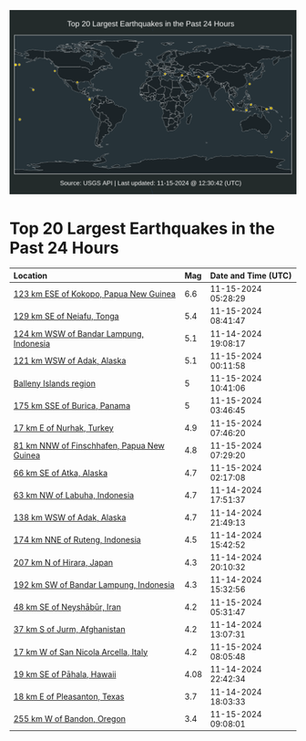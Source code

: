 ![Map](./map.png)

# Top 20 Largest Earthquakes in the Past 24 Hours

| Location | Mag | Date and Time (UTC) |
|:---|:---|:---|
| [123 km ESE of Kokopo, Papua New Guinea](https://earthquake.usgs.gov/earthquakes/eventpage/us7000nrwz) | 6.6 | 11-15-2024 05:28:29 |
| [129 km SE of Neiafu, Tonga](https://earthquake.usgs.gov/earthquakes/eventpage/us7000nry3) | 5.4 | 11-15-2024 08:41:47 |
| [124 km WSW of Bandar Lampung, Indonesia](https://earthquake.usgs.gov/earthquakes/eventpage/us7000nrtu) | 5.1 | 11-14-2024 19:08:17 |
| [121 km WSW of Adak, Alaska](https://earthquake.usgs.gov/earthquakes/eventpage/us7000nrw7) | 5.1 | 11-15-2024 00:11:58 |
| [Balleny Islands region](https://earthquake.usgs.gov/earthquakes/eventpage/us7000nryg) | 5 | 11-15-2024 10:41:06 |
| [175 km SSE of Burica, Panama](https://earthquake.usgs.gov/earthquakes/eventpage/us7000nrwt) | 5 | 11-15-2024 03:46:45 |
| [17 km E of Nurhak, Turkey](https://earthquake.usgs.gov/earthquakes/eventpage/us7000nrxw) | 4.9 | 11-15-2024 07:46:20 |
| [81 km NNW of Finschhafen, Papua New Guinea](https://earthquake.usgs.gov/earthquakes/eventpage/us7000nrxu) | 4.8 | 11-15-2024 07:29:20 |
| [66 km SE of Atka, Alaska](https://earthquake.usgs.gov/earthquakes/eventpage/us7000nrwh) | 4.7 | 11-15-2024 02:17:08 |
| [63 km NW of Labuha, Indonesia](https://earthquake.usgs.gov/earthquakes/eventpage/us7000nrtj) | 4.7 | 11-14-2024 17:51:37 |
| [138 km WSW of Adak, Alaska](https://earthquake.usgs.gov/earthquakes/eventpage/us7000nrv2) | 4.7 | 11-14-2024 21:49:13 |
| [174 km NNE of Ruteng, Indonesia](https://earthquake.usgs.gov/earthquakes/eventpage/us7000nrrw) | 4.5 | 11-14-2024 15:42:52 |
| [207 km N of Hirara, Japan](https://earthquake.usgs.gov/earthquakes/eventpage/us7000nruf) | 4.3 | 11-14-2024 20:10:32 |
| [192 km SW of Bandar Lampung, Indonesia](https://earthquake.usgs.gov/earthquakes/eventpage/us7000nrrv) | 4.3 | 11-14-2024 15:32:56 |
| [48 km SE of Neyshābūr, Iran](https://earthquake.usgs.gov/earthquakes/eventpage/us7000nrx0) | 4.2 | 11-15-2024 05:31:47 |
| [37 km S of Jurm, Afghanistan](https://earthquake.usgs.gov/earthquakes/eventpage/us7000nrqj) | 4.2 | 11-14-2024 13:07:31 |
| [17 km W of San Nicola Arcella, Italy](https://earthquake.usgs.gov/earthquakes/eventpage/us7000nry0) | 4.2 | 11-15-2024 08:05:48 |
| [19 km SE of Pāhala, Hawaii](https://earthquake.usgs.gov/earthquakes/eventpage/hv74530707) | 4.08 | 11-14-2024 22:42:34 |
| [18 km E of Pleasanton, Texas](https://earthquake.usgs.gov/earthquakes/eventpage/tx2024wkjs) | 3.7 | 11-14-2024 18:03:33 |
| [255 km W of Bandon, Oregon](https://earthquake.usgs.gov/earthquakes/eventpage/us7000nryc) | 3.4 | 11-15-2024 09:08:01 |
